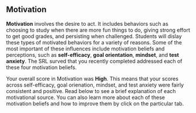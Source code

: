 ## Motivation

**Motivation** involves the desire to act. It includes behaviors such as choosing to study when there are more fun things to do, giving strong effort to get good grades, and persisting when challenged. Students will dislay these types of motivated behaviors for a variety of reasons. Some of the most important of these influences include motivation beliefs and perceptions, such as **self-efficacy**, **goal orientation**, **mindset**, and **test anxiety**. The SRL surved that you recently completed addressed each of these four motivation beliefs.   

Your overall score in Motivation was **High**. This means that your scores across self-efficacy, goal orienation, mindset, and test anxiety were fairly consistent and positive. Read below to see a brief explanation of each motivational source. You can also learn more about each of these motivation beliefs and how to improve them by click on the particular tab.
